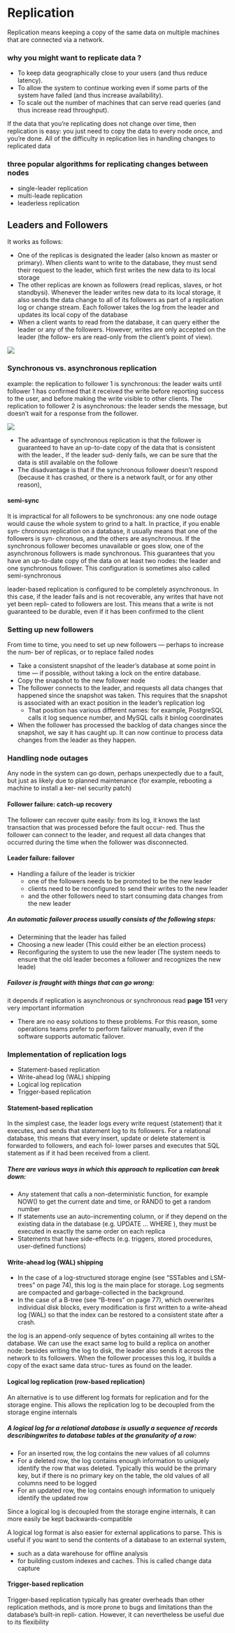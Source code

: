 # Replication
Replication  means  keeping  a  copy  of  the  same  data  on  multiple  machines  that  are
connected via a network.

###  why you might want to replicate data ? 
* To keep data geographically close to your users (and thus reduce latency).
* To  allow  the  system  to  continue  working  even  if  some  parts  of  the  system  have failed (and thus increase availability).
* To  scale  out  the  number  of  machines  that  can  serve  read  queries  (and  thus increase read throughput).

If the data that you’re replicating does not change over time, then replication is easy:
you  just  need  to  copy  the  data  to  every  node  once,  and  you’re  done.  All  of  the  difficulty  in  replication  lies  in  handling  changes  to  replicated  data

###  three  popular  algorithms  for  replicating  changes between  nodes
*   single-leader replication
*   multi-leade replication
*   leaderless replication

## Leaders and Followers
It works as follows:
*   One  of  the  replicas  is  designated  the  leader  (also  known  as  master  or  primary).
When  clients  want  to  write  to  the  database,  they  must  send  their  request  to  the
leader, which first writes the new data to its local storage
*   The other replicas are known as followers (read replicas, slaves, or hot standbysi).
Whenever  the  leader  writes  new  data  to  its  local  storage,  it  also  sends  the  data
change  to  all  of  its  followers  as  part  of  a  replication  log  or  change  stream.  Each
follower  takes  the  log  from  the  leader  and  updates  its  local  copy  of  the  database
*   When a client wants to read from the database, it can query either the leader or
any of the followers. However, writes are only accepted on the leader (the follow‐
ers are read-only from the client’s point of view).

![](./media/leader_follower.png)

###  Synchronous vs. asynchronous replication
example: the  replication  to  follower  1  is  synchronous:  the  leader
waits until follower 1 has confirmed that it received the write before reporting success
to  the  user,  and  before  making  the  write  visible  to  other  clients.  The  replication  to follower  2  is  asynchronous:  the  leader  sends  the  message,  but  doesn’t  wait  for  a
response from the follower.

![](./media/async_sync.png)

* The  advantage  of  synchronous  replication  is  that  the  follower  is  guaranteed  to  have an  up-to-date  copy  of  the  data  that  is  consistent  with  the  leader., If  the  leader  sud‐
denly  fails,  we  can  be  sure  that  the  data  is  still  available  on  the  followe 
* The  disadvantage  is  that  if  the  synchronous  follower  doesn’t  respond  (because  it  has  crashed,
or  there  is  a  network  fault,  or  for  any  other  reason),

#### semi-sync
It  is  impractical  for  all  followers  to  be  synchronous:  any  one  node
outage would cause the whole system to grind to a halt. In practice, if you enable syn‐
chronous replication on a database, it usually means that one of the followers is syn‐
chronous,  and  the  others  are  asynchronous.  If  the  synchronous  follower  becomes
unavailable  or  goes  slow,  one  of  the  asynchronous  followers  is  made  synchronous.
This  guarantees  that  you  have  an  up-to-date  copy  of  the  data  on  at  least  two  nodes:
the leader and one synchronous follower. This configuration is sometimes also called
semi-synchronous

leader-based  replication  is  configured  to  be  completely  asynchronous.  In  this
case, if the leader fails and is not recoverable, any writes that have not yet been repli‐
cated  to  followers  are  lost.  This  means  that  a  write  is  not  guaranteed  to  be  durable,
even if it has been confirmed to the client

### Setting up new followers
From time to time, you need to set up new followers — perhaps to increase the num‐
ber  of  replicas,  or  to  replace  failed  nodes

*   Take  a  consistent  snapshot  of  the  leader’s  database  at  some  point  in  time — if
possible,  without  taking  a  lock  on  the  entire  database. 
*   Copy the snapshot to the new follower node
*   The follower connects to the leader, and requests all data changes that happened since  the  snapshot  was  taken.  This  requires  that  the  snapshot  is  associated  with an exact position in the leader’s replication log 
    -   That position has various different  names:  for  example,  PostgreSQL  calls  it  log  sequence  number,  and  MySQL calls it binlog coordinates   
*   When the follower has processed the backlog of data changes since the snapshot, we  say  it  has  caught  up.  It  can  now  continue  to  process  data  changes  from  the leader as they happen.

### Handling node outages
Any node in the system can go down, perhaps unexpectedly due to a fault, but just as
likely due to planned maintenance (for example, rebooting a machine to install a ker‐
nel security patch)
#### Follower failure: catch-up recovery
The  follower  can  recover  quite  easily:
from  its  log,  it  knows  the  last  transaction  that  was  processed  before  the  fault  occur‐
red.  Thus  the  follower  can  connect  to  the  leader,  and  request  all  data  changes  that
occurred  during  the  time  when  the  follower  was  disconnected. 

#### Leader failure: failover
*   Handling a failure of the leader is trickier
    - one of the followers needs to be promoted to  be  the  new  leader
    - clients  need  to  be  reconfigured  to  send  their  writes  to  the  new leader
    - and  the  other  followers  need  to  start  consuming  data  changes  from  the  new leader

#####  An automatic failover process usually consists of the following steps:
*   Determining  that  the  leader  has  failed
*   Choosing a new leader (This could either be an election process)
*   Reconfiguring  the  system  to  use  the  new  leader (The  system  needs  to  ensure that the old leader becomes a follower and recognizes the new leade)

##### Failover is fraught with things that can go wrong:
it depends if replication is asynchronous or synchronous  read **page 151** very very important information
* There  are  no  easy  solutions  to  these  problems.  For  this  reason,  some  operations
teams  prefer  to  perform  failover  manually,  even  if  the  software  supports  automatic
failover.

### Implementation of replication logs
*   Statement-based replication
*   Write-ahead log (WAL) shipping
*   Logical log replication
*   Trigger-based replication

#### Statement-based replication
In  the  simplest  case,  the  leader  logs  every  write  request  (statement)  that  it  executes,
and  sends  that  statement  log  to  its  followers.  For  a  relational  database,  this  means
that  every  insert,  update  or  delete  statement  is  forwarded  to  followers,  and  each  fol‐
lower parses and executes that SQL statement as if it had been received from a client.

##### There  are  various  ways  in  which  this  approach to replication can break down:
*   Any  statement  that  calls  a  non-deterministic  function,  for  example  NOW()  to  get the current date and time, or RAND() to get a random number
*   If statements use an auto-incrementing column, or if they depend on the existing
data  in  the  database  (e.g.  UPDATE ... WHERE <some condition>),  they  must  be
executed  in  exactly  the  same  order  on  each  replica
*   Statements  that  have  side-effects  (e.g.  triggers,  stored  procedures,  user-defined
functions) 

#### Write-ahead log (WAL) shipping
*   In  the  case  of  a  log-structured  storage  engine  (see  “SSTables  and  LSM-trees”  on
page 74), this log is the main place for storage. Log segments are compacted and
garbage-collected in the background.
*   In  the  case  of  a  B-tree  (see  “B-trees”  on  page  77),  which  overwrites  individual
disk blocks, every modification is first written to a write-ahead log (WAL) so that
the index can be restored to a consistent state after a crash.

the log is an append-only sequence of bytes containing all writes to the
database.  We  can  use  the  exact  same  log  to  build  a  replica  on  another  node:  besides
writing  the  log  to  disk,  the  leader  also  sends  it  across  the  network  to  its  followers.
When  the  follower  processes  this  log,  it  builds  a  copy  of  the  exact  same  data  struc‐
tures as found on the leader.
#### Logical log replication (row-based replication)
An  alternative  is  to  use  different  log  formats  for  replication  and  for  the  storage
engine. This allows the replication log to be decoupled from the storage engine internals

##### A  logical  log  for  a  relational  database  is  usually  a  sequence  of  records  describingwrites to database tables at the granularity of a row:
* For an inserted row, the log contains the new values of all columns
* For  a  deleted  row,  the  log  contains  enough  information  to  uniquely  identify  the
row that was deleted. Typically this would be the primary key, but if there is no
primary key on the table, the old values of all columns need to be logged
* For  an  updated  row,  the  log  contains  enough  information  to  uniquely  identify
the updated row

Since  a  logical  log  is  decoupled  from  the  storage  engine  internals,  it  can  more  easily
be  kept  backwards-compatible

A  logical  log  format  is  also  easier  for  external  applications  to  parse.  This  is  useful  if
you  want  to  send  the  contents  of  a  database  to  an  external  system,
*   such  as  a  data warehouse for offline analysis
*   for building custom indexes and caches. This is called change data capture

#### Trigger-based replication
Trigger-based replication typically has greater overheads than other replication
methods, and is more prone to bugs and limitations than the database’s built-in repli‐
cation. However, it can nevertheless be useful due to its flexibility
